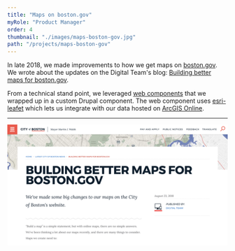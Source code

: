 ```yaml
---
title: "Maps on boston.gov"
myRole: "Product Manager"
order: 4
thumbnail: "./images/maps-boston-gov.jpg"
path: "/projects/maps-boston-gov"
---
```


In late 2018, we made improvements to how we get maps on [boston.gov](https://www.boston.gov/). We wrote about the updates on the Digital Team's blog: [Building better maps for boston.gov](https://www.boston.gov/news/building-better-maps-bostongov).

From a technical stand point, we leveraged [web components](https://github.com/CityOfBoston/patterns/tree/develop/web-components/map) that we wrapped up in a custom Drupal component. The web component uses [esri-leafet](https://esri.github.io/esri-leaflet/) which lets us integrate with our data hosted on [ArcGIS Online](http://boston.maps.arcgis.com/home/index.html).

--- 
<div class="imageBlock">
    <div>
        <a href="https://www.boston.gov/news/building-better-maps-bostongov">
            <img src="./images/maps-blog-post.png" class="image" alt="Figure 1"/>
        </a>
    </div>
</div>